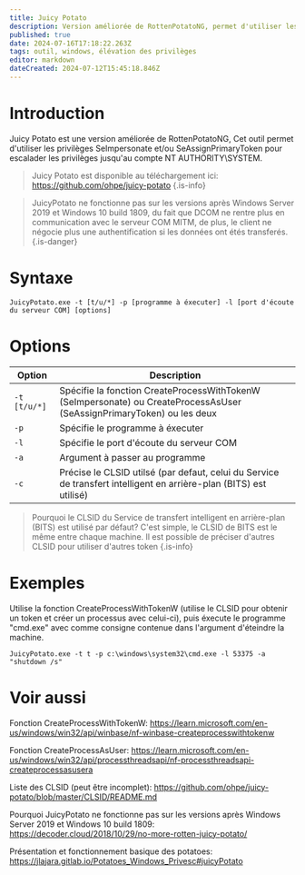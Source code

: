 ```yaml
---
title: Juicy Potato
description: Version améliorée de RottenPotatoNG, permet d'utiliser les privilèges SeImpersonate et/ou SeAssignPrimaryToken pour escalader les privilèges jusqu'au compte NT AUTHORITY\SYSTEM
published: true
date: 2024-07-16T17:18:22.263Z
tags: outil, windows, élévation des privilèges
editor: markdown
dateCreated: 2024-07-12T15:45:18.846Z
---
```


# Introduction

Juicy Potato est une version améliorée de RottenPotatoNG, Cet outil permet d'utiliser les privilèges SeImpersonate et/ou SeAssignPrimaryToken pour escalader les privilèges jusqu'au compte NT AUTHORITY\SYSTEM.

> Juicy Potato est disponible au téléchargement ici: https://github.com/ohpe/juicy-potato
> {.is-info}

> JuicyPotato ne fonctionne pas sur les versions après Windows Server 2019 et Windows 10 build 1809, du fait que DCOM ne rentre plus en communication avec le serveur COM MITM, de plus, le client ne négocie plus une authentification si les données ont étés transferés.
> {.is-danger}

# Syntaxe

`JuicyPotato.exe -t [t/u/*] -p [programme à éxecuter] -l [port d'écoute du serveur COM] [options]`

# Options

| Option       | Description                                                                                                            |
| ------------ | ---------------------------------------------------------------------------------------------------------------------- |
| `-t [t/u/*]` | Spécifie la fonction CreateProcessWithTokenW (SeImpersonate) ou CreateProcessAsUser (SeAssignPrimaryToken) ou les deux |
| `-p`         | Spécifie le programme à éxecuter                                                                                       |
| `-l`         | Spécifie le port d'écoute du serveur COM                                                                               |
| `-a`         | Argument à passer au programme                                                                                         |
| `-c`         | Précise le CLSID utilsé (par defaut, celui du Service de transfert intelligent en arrière-plan (BITS) est utilisé)     |

> Pourquoi le CLSID du Service de transfert intelligent en arrière-plan (BITS) est utilisé par défaut? C'est simple, le CLSID de BITS est le même entre chaque machine. Il est possible de préciser d'autres CLSID pour utiliser d'autres token
> {.is-info}

# Exemples

Utilise la fonction CreateProcessWithTokenW (utilise le CLSID pour obtenir un token et créer un processus avec celui-ci), puis éxecute le programme "cmd.exe" avec comme consigne contenue dans l'argument d'éteindre la machine.

`JuicyPotato.exe -t t -p c:\windows\system32\cmd.exe -l 53375 -a "shutdown /s"`

# Voir aussi

Fonction CreateProcessWithTokenW:
https://learn.microsoft.com/en-us/windows/win32/api/winbase/nf-winbase-createprocesswithtokenw

Fonction CreateProcessAsUser:
https://learn.microsoft.com/en-us/windows/win32/api/processthreadsapi/nf-processthreadsapi-createprocessasusera

Liste des CLSID (peut être incomplet):
https://github.com/ohpe/juicy-potato/blob/master/CLSID/README.md

Pourquoi JuicyPotato ne fonctionne pas sur les versions après Windows Server 2019 et Windows 10 build 1809:
https://decoder.cloud/2018/10/29/no-more-rotten-juicy-potato/

Présentation et fonctionnement basique des potatoes:
https://jlajara.gitlab.io/Potatoes_Windows_Privesc#juicyPotato

